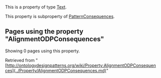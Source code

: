This is a property of type [Text](../Type/Text.md "Type:Text").


This property is subproperty of [PatternConsequences](../Property/PatternConsequences.md "Property:PatternConsequences").




  


## Pages using the property "AlignmentODPConsequences"


Showing 0 pages using this property.



Retrieved from "[http://ontologydesignpatterns.org/wiki/Property:AlignmentODPConsequences](../Property/AlignmentODPConsequences.md)"